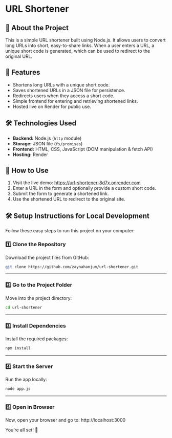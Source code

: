 # URL Shortener

## 📌 About the Project
This is a simple URL shortener built using Node.js. It allows users to convert long URLs into short, easy-to-share links. When a user enters a URL, a unique short code is generated, which can be used to redirect to the original URL.

## 🚀 Features
- Shortens long URLs with a unique short code.
- Saves shortened URLs in a JSON file for persistence.
- Redirects users when they access a short code.
- Simple frontend for entering and retrieving shortened links.
- Hosted live on Render for public use.

## 🛠️ Technologies Used
- **Backend:** Node.js (`http` module)
- **Storage:** JSON file (`fs/promises`)
- **Frontend:** HTML, CSS, JavaScript (DOM manipulation & fetch API)
- **Hosting:** Render

## 📖 How to Use
1. Visit the live demo: https://url-shortener-8d7x.onrender.com
2. Enter a URL in the form and optionally provide a custom short code.
3. Submit the form to generate a shortened link.
4. Use the shortened URL to redirect to the original site.

## 🛠️ Setup Instructions for Local Development

Follow these easy steps to run this project on your computer:

### **1️⃣ Clone the Repository**

Download the project files from GitHub:

```bash
git clone https://github.com/zaynahanjum/url-shortener.git
```
---

### **2️⃣ Go to the Project Folder**

Move into the project directory:

```bash
cd url-shortener
```
---

### **3️⃣ Install Dependencies**

Install the required packages:

```bash
npm install
```
---

### **4️⃣ Start the Server**

Run the app locally:

```bash
node app.js
```
---

### **5️⃣ Open in Browser**

Now, open your browser and go to: http://localhost:3000


You’re all set! 🎉



